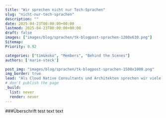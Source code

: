 ```yaml
---
title: "Wir sprechen nicht nur Tech-Sprachen"
slug: "nicht-nur-tech-sprachen"
description: ""
date: 2025-04-23T00:00:00+00:00
lastmod: 2025-04-23T00:00:00+00:00
draft: false
images: ["images/blog/sprachen/tk-blogpost-sprachen-1200x630.png"]
Sitemap:
Priority: 0.92

categories: ["tim&koko", "Members", "Behind the Scenes"]
authors: ['marie-steck']

post_img: "images/blog/sprachen/tk-blogpost-sprachen-1500x1000.png"
img_border: true
lead: "Als Cloud Native Consultants und Architekten sprechen wir viele Sprachen - nicht nur die der Maschinen. Unser Ansatz ist technologische Exzellenz kombiniert mit Kommunikation auf Augenhöhe."
# don't publish the page
_build:
  list: never
  render: never
---
```


###Überschrift
test text text
